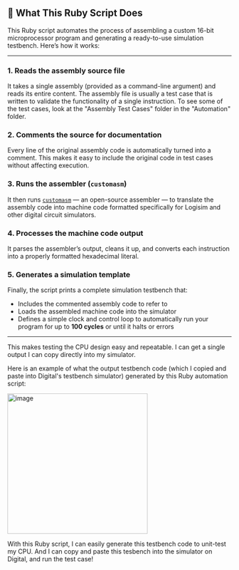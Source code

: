 ## 📄 What This Ruby Script Does

This Ruby script automates the process of assembling a custom 16-bit microprocessor program and generating a ready-to-use simulation testbench. Here’s how it works:

---

###  1. Reads the assembly source file  
It takes a single assembly (provided as a command-line argument) and reads its entire content. The assembly file is usually a test case that is written to validate the functionality of a single instruction. To see some of the test cases, look at the "Assembly Test Cases" folder in the "Automation" folder. 

###  2. Comments the source for documentation  
Every line of the original assembly code is automatically turned into a comment. This makes it easy to include the original code in test cases without affecting execution.

###  3. Runs the assembler (`customasm`)  
It then runs [`customasm`](https://github.com/HLorenzi/customasm) — an open-source assembler — to translate the assembly code into machine code formatted specifically for Logisim and other digital circuit simulators.

###  4. Processes the machine code output  
It parses the assembler’s output, cleans it up, and converts each instruction into a properly formatted hexadecimal literal.

###  5. Generates a simulation template  
Finally, the script prints a complete simulation testbench that:
-  Includes the commented assembly code to refer to
-  Loads the assembled machine code into the simulator
-  Defines a simple clock and control loop to automatically run your program for up to **100 cycles** or until it halts or errors

---

This makes testing the CPU design easy and repeatable. I can get a single output I can copy directly into my simulator.


Here is an example of what the output testbench code (which I copied and paste into Digital's testbench simulator) generated by this Ruby automation script:

<img width="315" alt="image" src="https://github.com/user-attachments/assets/431baaec-cdd6-47b9-b951-e7f0499f2f0c" />

With this Ruby script, I can easily generate this testbench code to unit-test my CPU. And I can copy and paste this tesbench into the simulator on Digital, and run the test case!
